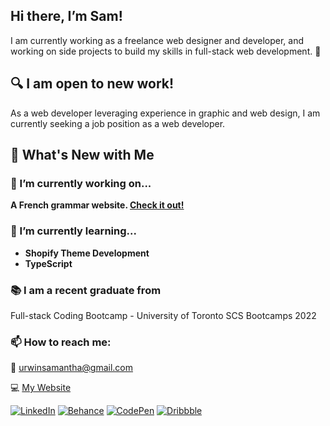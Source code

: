 ## Hi there, I’m Sam!

I am currently working as a freelance web designer and developer, and working on side projects to build my skills in full-stack web development. 💪


## 🔍 I am open to new work!

As a web developer leveraging experience in graphic and web design, I am currently seeking a job position as a web developer.


## 🌟 What's New with Me

### 🔭 I’m currently working on...
**A French grammar website. [Check it out!](https://cahier-de-francais.herokuapp.com)**

### 🌱 I’m currently learning...
* **Shopify Theme Development**
* **TypeScript**

### 📚 I am a recent graduate from
Full-stack Coding Bootcamp - University of Toronto SCS Bootcamps 2022

### 📫 How to reach me: 
📩 [urwinsamantha@gmail.com](mailto:urwinsamantha@gmail.com)    

💻 [My Website](https://smudesigns.com)

[![LinkedIn](https://img.shields.io/badge/LinkedIn-0077B5?style=for-the-badge&logo=linkedin&logoColor=white)](https://linkedin.com/in/samanthaurwin)
[![Behance](https://img.shields.io/badge/-Behance-blue?style=for-the-badge&logo=behance&logoColor=white)](https://behance.net/samanthaurwin)
[![CodePen](https://img.shields.io/badge/Codepen-000000?style=for-the-badge&logo=codepen&logoColor=white)](https://codepen.io/smudesign)
[![Dribbble](https://img.shields.io/badge/Dribbble-EA4C89?style=for-the-badge&logo=dribbble&logoColor=white)](https://dribbble.com/smu-design)
